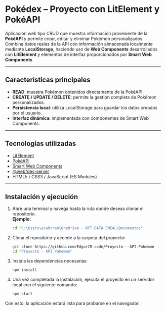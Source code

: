 # Pokédex – Proyecto con LitElement y PokéAPI

Aplicación web tipo CRUD que muestra información proveniente de la **PokéAPI** y permite crear, editar y eliminar Pokémon personalizados.  
Combina datos reales de la API con información almacenada localmente mediante **LocalStorage**, haciendo uso de **Web Components** desarrollados con **LitElement** y elementos de interfaz proporcionados por **Smart Web Components**.

---

## Características principales

- **READ**: muestra Pokémon obtenidos directamente de la PokéAPI.  
- **CREATE / UPDATE / DELETE**: permite la gestión completa de Pokémon personalizados.  
- **Persistencia local**: utiliza LocalStorage para guardar los datos creados por el usuario.  
- **Interfaz dinámica**: implementada con componentes de Smart Web Components.

---

## Tecnologías utilizadas

- [LitElement](https://lit.dev/)  
- [PokéAPI](https://pokeapi.co/)  
- [Smart Web Components](https://www.htmlelements.com/docs/)  
- [@web/dev-server](https://modern-web.dev/docs/dev-server/overview/)  
- HTML5 / CSS3 / JavaScript (ES Modules)

---

## Instalación y ejecución

1. Abre una terminal y navega hasta la ruta donde deseas clonar el repositorio.  
   **Ejemplo:**  
   ```bash
   cd "C:\Users\ecabrram\OneDrive - NTT DATA EMEAL\Documentos"
   ```

2. Clona el repositorio y accede a la carpeta del proyecto:  
   ```bash
   git clone https://github.com/EdgarCR-code/Proyecto---API-Pokemon
   cd "Proyecto - API Pokemon"
   ```

3. Instala las dependencias necesarias:  
   ```bash
   npm install
   ```

4. Una vez completada la instalación, ejecuta el proyecto en un servidor local con el siguiente comando:  
   ```bash
   npm start
   ```

Con esto, la aplicación estará lista para probarse en el navegador.
